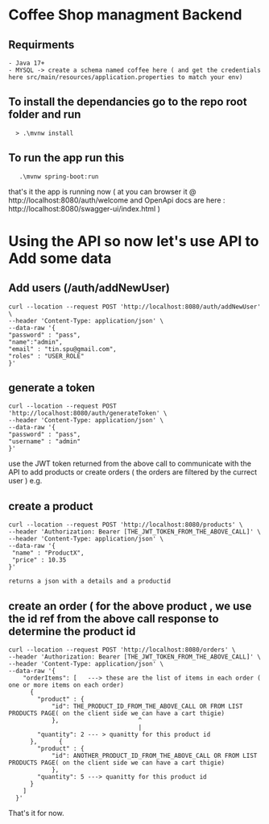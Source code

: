 # Coffee Shop managment Backend 

  ## Requirments
    - Java 17+
    - MYSQL -> create a schema named coffee here ( and get the credentials here src/main/resources/application.properties to match your env)
  ## To install the dependancies go to the repo root folder and run
  ```
    > .\mvnw install
  ```
  ## To run the app run this 
  ```
     .\mvnw spring-boot:run
  ```
  that's it the app is running now ( at you can browser it @ http://localhost:8080/auth/welcome and OpenApi docs are here : http://localhost:8080/swagger-ui/index.html )

# Using the API so now let's use API to Add some data

##  Add users (/auth/addNewUser)
```
curl --location --request POST 'http://localhost:8080/auth/addNewUser' \
--header 'Content-Type: application/json' \
--data-raw '{
"password" : "pass",
"name":"admin",
"email" : "tin.spu@gmail.com",
"roles" : "USER_ROLE"
}'
```
##  generate a token 
```
curl --location --request POST 'http://localhost:8080/auth/generateToken' \
--header 'Content-Type: application/json' \
--data-raw '{
"password" : "pass",
"username" : "admin"
}'
```
 use the JWT token returned from the above call to communicate with the API to add products or create orders ( the orders are filtered by the currect user )
e.g.

##  create a product 
```
curl --location --request POST 'http://localhost:8080/products' \
--header 'Authorization: Bearer [THE_JWT_TOKEN_FROM_THE_ABOVE_CALL]' \
--header 'Content-Type: application/json' \
--data-raw '{
 "name" : "ProductX",
 "price" : 10.35
}'

returns a json with a details and a productid

```
##  create an order ( for the above product , we use the id ref from the above call response to determine the product id
```
curl --location --request POST 'http://localhost:8080/orders' \
--header 'Authorization: Bearer [THE_JWT_TOKEN_FROM_THE_ABOVE_CALL]' \
--header 'Content-Type: application/json' \
--data-raw '{
    "orderItems": [   ---> these are the list of items in each order ( one or more items on each order)
      {
        "product" : { 
            "id": THE_PRODUCT_ID_FROM_THE_ABOVE_CALL OR FROM LIST PRODUCTS PAGE( on the client side we can have a cart thigie)
            },                      ^  
                                    |
        "quantity": 2 --- > quanitty for this product id
      },      {
        "product" : { 
            "id": ANOTHER_PRODUCT_ID_FROM_THE_ABOVE_CALL OR FROM LIST PRODUCTS PAGE( on the client side we can have a cart thigie)
            },
        "quantity": 5 ---> quanitty for this product id
      }
    ]
  }'
 ```

 

That's it for now.

 
